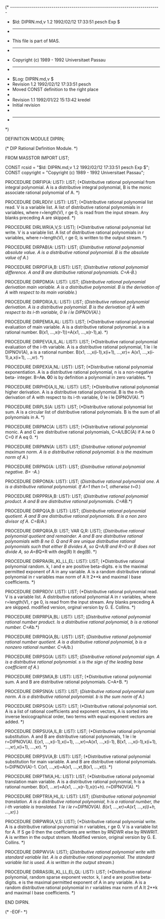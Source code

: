 (* ----------------------------------------------------------------------------
 * $Id: DIPRN.md,v 1.2 1992/02/12 17:33:51 pesch Exp $
 * ----------------------------------------------------------------------------
 * This file is part of MAS.
 * ----------------------------------------------------------------------------
 * Copyright (c) 1989 - 1992 Universitaet Passau
 * ----------------------------------------------------------------------------
 * $Log: DIPRN.md,v $
 * Revision 1.2  1992/02/12  17:33:51  pesch
 * Moved CONST definition to the right place
 *
 * Revision 1.1  1992/01/22  15:13:42  kredel
 * Initial revision
 *
 * ----------------------------------------------------------------------------
 *)

DEFINITION MODULE DIPRN;

(* DIP Rational Definition Module. *)



FROM MASSTOR IMPORT LIST;

CONST rcsid = "$Id: DIPRN.md,v 1.2 1992/02/12 17:33:51 pesch Exp $";
CONST copyright = "Copyright (c) 1989 - 1992 Universitaet Passau";



PROCEDURE DIRFIP(A: LIST): LIST; 
(*Distributive rational polynomial from integral polynomial.
A is a distributive integral polynomial, B is the monic associate
rational polynomial of A. *)


PROCEDURE DIRLRD(V: LIST): LIST; 
(*Distributive rational polynomial list read. V is a
variable list. A list of distributive rational polynomials
in r variables, where r=length(V), r ge 0, is read from
the input stream. Any blanks preceding A are skipped. *)


PROCEDURE DIRLWR(A,V,S: LIST); 
(*Distributive rational polynomial list write. V is a
variable list. A list of distributive rational polynomials
in r variables, where r=length(V), r ge 0, is written to
the output stream. *)


PROCEDURE DIRPAB(A: LIST): LIST; 
(*Distributive rational polynomial absolute value. A is a
distributive rational polynomial. B is the absolute value of A.*)


PROCEDURE DIRPDF(A,B: LIST): LIST; 
(*Distributive rational polynomial difference. A and B are
distributive rational polynomials. C=A-B.*)


PROCEDURE DIRPDM(A: LIST): LIST; 
(*Distributive rational polynomial derivation main variable.
A is a distributive polynomial. B is the derivation of A
with respect to its main variable.*)


PROCEDURE DIRPDR(A,IL: LIST): LIST; 
(*Distributive rational polynomial derivation. A is a distributive
polynomial. B is the derivation of A with respect to its i-th
variable, 0 le i le DIPNOV(A).*)


PROCEDURE DIRPEM(A,AL: LIST): LIST; 
(*Distributive rational polynomial evaluation of main variable.
A is a distributive rational polynomial. a is a rational number.
B(x1, ...,x(r-1))=A(x1, ...,x(r-1),a). *)


PROCEDURE DIRPEV(A,IL,AL: LIST): LIST; 
(*Distributive rational polynomial evaluation of the i-th variable.
A is a distributive rational polynomial, 1 le i le DIPNOV(A),
a is a rational number. B(x1, ...,x(i-1),x(i+1), ...,xr)=
A(x1, ...,x(i-1),a,x(i+1), ...,xr). *)


PROCEDURE DIRPEX(A,NL: LIST): LIST; 
(*Distributive rational polynomial exponentiation. A is a
distributive rational polynomial, n is a non-negative beta-
integer. B=A**n. 0**0 is by definition a polynomial in
zero variables. *)


PROCEDURE DIRPHD(A,IL,NL: LIST): LIST; 
(*Distributive rational polynomial higher derivation. A is a
distributive rational polynomial. B is the n-th derivation
of A with respect to its i-th variable, 0 le i le DIPNOV(A). *)


PROCEDURE DIRPLS(A: LIST): LIST; 
(*Distributive rational polynomial list sum. A is a circular
list of distributive rational polynomials. B is the sum of all
polynomials in A. *)


PROCEDURE DIRPMC(A: LIST): LIST; 
(*Distributive rational polynomial monic. A and C are
distributive rational polynomials, C=A/LBC(A) if A ne 0
C=0 if A eq 0. *)


PROCEDURE DIRPMN(A: LIST): LIST; 
(*Distributive rational polynomial maximum norm. A is a
distributive rational polynomial. b is the maximum norm of A.*)


PROCEDURE DIRPNG(A: LIST): LIST; 
(*Distributive rational polynomial negative. B= -A.*)


PROCEDURE DIRPON(A: LIST): LIST; 
(*Distributive rational polynomial one. A is a distributive
rational polynomial. If A=1 then t=1, otherwise t=0.*)


PROCEDURE DIRPPR(A,B: LIST): LIST; 
(*Distributive rational polynomial product. A and B are
distributive rational polynomials. C=A*B.*)


PROCEDURE DIRPQ(A,B: LIST): LIST; 
(*Distributive rational polynomial quotient. A and B are
distributive rational polynomials. B is a non zero divisor
of A. C=B/A.*)


PROCEDURE DIRPQR(A,B: LIST;  VAR Q,R: LIST); 
(*Distributive rational polynomial quotient and remainder.
A and B are distributive rational polynomials with B ne 0.
Q and R are unique distributive rational polynomials such
that either B divides A, so Q=A/B and R=0  or B does not
divide A, so A=B*Q+R with deg(R) lt deg(B). *)


PROCEDURE DIRPRA(RL,KL,LL,EL: LIST): LIST; 
(*Distributive rational polynomial random.
k, l and e are positive beta-digits. e is the
maximal permitted exponent of A in any variable. A is a
random distributive rational polynomial in r variables
max norm of A lt 2**k and maximal l base coefficients. *)


PROCEDURE DIRPRD(V: LIST): LIST; 
(*Distributive rational polynomial read. V is a variable list.
A distributive rational polynomial A in r variables, where
r=length(V), r ge 0, is read from the input stream. Any
blanks preceding A are skipped. modified version, orginal
version by G. E. Collins. *)


PROCEDURE DIRPRP(A,BL: LIST): LIST; 
(*Distributive rational polynomial rational number product.
Is a distributive rational polynomial, b is a rational number.
C=A*b.*)


PROCEDURE DIRPRQ(A,BL: LIST): LIST; 
(*Distributive rational polynomial rational number quotient. A
is a distributive rational polynomial, b is a nonzero rational
number. C=A/b.*)


PROCEDURE DIRPSG(A: LIST): LIST; 
(*Distributive rational polynomial sign. A is a distributive
rational polynomial. s is the sign of the leading base
coefficient of A.*)


PROCEDURE DIRPSM(A,B: LIST): LIST; 
(*Distributive rational polynomial sum. A and B are
distributive rational polynomials. C=A+B. *)


PROCEDURE DIRPSN(A: LIST): LIST; 
(*Distributive rational polynomial sum norm. A is a distributive
rational polynomial. b is the sum norm of A.*)


PROCEDURE DIRPSO(A: LIST): LIST; 
(*Distributive rational polynomial sort. A is a
list of rational coefficients and exponent vectors,
A is sorted into inverse lexicographical order,
two terms with equal exponent vectors are added. *)


PROCEDURE DIRPSU(A,IL,B: LIST): LIST; 
(*Distributive rational polynomial substitution. A and B are
distributive rational polynomials, 1 le i le r=DIPNOV(A).
E(x1, ...,x(i-1),x(i+1), ...,xr)=A(x1, ...,x(i-1),
B(x1, ...,x(i-1),x(i+1), ...,xr),x(i+1), ...,xr). *)


PROCEDURE DIRPSV(A,B: LIST): LIST; 
(*Distributive rational polynomial substitution for main variable.
A and B are distributive rational polynomials. t=DIPNOV(A)-1.
C(x1, ...,xt)=A(x1, ...,xt,B(x1, ...,xt)). *)


PROCEDURE DIRPTM(A,HL: LIST): LIST; 
(*Distributive rational polynomial translation main variable.
A is a distributive rational polynomial, h is a rational number.
B(x1, ...xr)=A(x1, ...,x(r-1),x(r)+h). r=DIPNOV(A). *)


PROCEDURE DIRPTR(A,HL,IL: LIST): LIST; 
(*Distributive rational polynomial translation. A is a
distributive rational polynomial, h is a rational number,
the i-th variable is translated. 1 le i le r=DIPNOV(A).
B(x1, ...,xr)=A(x1, ...,x(i)+h, ...,xr).*)


PROCEDURE DIRPWR(A,V,S: LIST); 
(*Distributive rational polynomial write. A is a distributive
rational poynomial in r variables, r ge 0. V is a variable list
for A. If S ge 0 then the coefficients are written by RNDWR
else by RNWRIT. A is written in the output stream.
Modified version, original version by G. E. Collins. *)


PROCEDURE DIRPWV(A: LIST); 
(*Distributive rational polynomial write with standard variable
list. A is a distributive rational poynomial. The standard
variable list is used. A is written in the output stream.*)


PROCEDURE DIRRAS(RL,KL,LL,EL,QL: LIST): LIST; 
(*Distributive rational polynomial, random sparse exponent vector.
k, l and e are positive beta-digits. e is the
maximal permitted exponent of A in any variable. A is a
random distributive rational polynomial in r variables
max norm of A lt 2**k and maximal l base coefficients. *)


END DIPRN.


(* -EOF- *)
